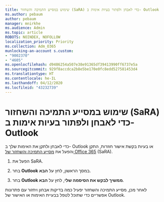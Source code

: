 ```yaml
---
title: שימוש במסייע התמיכה והשחזור (SaRA) כדי לאבחן ולפתור בעיות אימות ב- Outlook
ms.author: pebaum
author: pebaum
manager: mnirkhe
ms.audience: Admin
ms.topic: article
ROBOTS: NOINDEX, NOFOLLOW
localization_priority: Priority
ms.collection: Adm_O365
munlocking-an-account s.custom:
- "9002370"
- "4605"
ms.openlocfilehash: d9486254a507e38e91365df39413990ff6737e5a
ms.sourcegitcommit: 929f8accdca2b8e5be170e0fc8edd527581453d4
ms.translationtype: HT
ms.contentlocale: he-IL
ms.lasthandoff: 04/12/2020
ms.locfileid: "43232739"
---
```

# <a name="use-sara-to-diagnose-and-resolve-outlook-authentication-issues"></a>שימוש במסייע התמיכה והשחזור (SaRA) כדי לאבחן ולפתור בעיות אימות ב- Outlook

כדי לאבחן ולתקן את האימות שלך ב- Outlook או בעיות בקשת אישור חוזרות, התקן והפעל את [מסייע התמיכה והשחזור של Office 365](https://diagnostics.office.com/#/) (SaRA).

1. הפעל את SaRA.

2. בחר **Outlook** במסך הראשון, לחץ על **הבא**.

3. בחר **Outlook ממשיך לבקש את הסיסמה שלי**, לחץ על **הבא**.

לאחר מכן, מסייע התמיכה והשחזור יפעיל כמה בדיקות אבחון ויחזור עם פתרונות אפשריים כדי שתוכל לטפל בבעיית האימות או האישור של Outlook.
